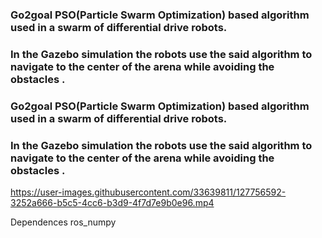 ### Go2goal PSO(Particle Swarm Optimization) based algorithm used in a swarm of differential drive robots.

### In the Gazebo simulation the robots use the said algorithm to navigate to the center of the arena  while avoiding the obstacles .



### Go2goal PSO(Particle Swarm Optimization) based algorithm used in a swarm of differential drive robots.

### In the Gazebo simulation the robots use the said algorithm to navigate to the center of the arena  while avoiding the obstacles .




https://user-images.githubusercontent.com/33639811/127756592-3252a666-b5c5-4cc6-b3d9-4f7d7e9b0e96.mp4




Dependences ros_numpy
